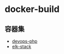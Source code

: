 # docker-build

## 容器集
  - [devops-php](https://github.com/gengxiankun/docker_builder/tree/master/devops_php "devops-php")
  - [elk-stack](https://github.com/gengxiankun/docker_builder/tree/master/elk_stack "elk-stack")
